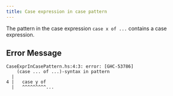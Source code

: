 ```yaml
---
title: Case expression in case pattern
---
```


The pattern in the case expression `case x of ...` contains a case expression.

## Error Message

```
CaseExprInCasePattern.hs:4:3: error: [GHC-53786]
    (case ... of ...)-syntax in pattern
  |
4 |   case y of
  |   ^^^^^^^^^...
```
